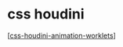 # css houdini

[[css-houdini-animation-worklets]]

[//begin]: # "Autogenerated link references for markdown compatibility"
[css-houdini-animation-worklets]: css-houdini-animation-worklets.md "Css houdini animation worklets"
[//end]: # "Autogenerated link references"